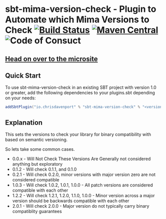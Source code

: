 # sbt-mima-version-check - Plugin to Automate which Mima Versions to Check [![Build Status](https://travis-ci.com/ChristopherDavenport/sbt-mima-version-check.svg?branch=master)](https://travis-ci.com/ChristopherDavenport/sbt-mima-version-check) [![Maven Central](https://maven-badges.herokuapp.com/maven-central/io.chrisdavenport/sbt-mima-version-check_2.12/badge.svg)](https://maven-badges.herokuapp.com/maven-central/io.chrisdavenport/sbt-mima-version-check_2.12) ![Code of Consuct](https://img.shields.io/badge/Code%20of%20Conduct-Scala-blue.svg)

## [Head on over to the microsite](https://ChristopherDavenport.github.io/sbt-mima-version-check)

## Quick Start

To use sbt-mima-version-check in an existing SBT project with version 1.0 or greater, add the following dependencies to your plugins.sbt depending on your needs:

```scala
addSbtPlugin("io.chrisdavenport" % "sbt-mima-version-check" % "<version>")
```

## Explanation

This sets the versions to check your library for binary compatibility with based on semantic versioning.

So lets take some common cases.

* 0.0.x - Will Not Check These Versions Are Generally not considered anything but exploratory
* 0.1.2 - Will check 0.1.1, and 0.1.0
* 0.2.1 - Will check 0.2.0, minor versions with major version zero are not considered compatible
* 1.0.3 - Will check 1.0.2, 1.0.1, 1.0.0 - All patch versions are considered compatible with each other
* 1.2.2 - Will check 1.2.1, 1.2.0, 1.1.0, 1.0.0 - Minor version across a major version should be backwards compatible with each other
* 2.0.1 - Will check 2.0.0 - Major version do not typically carry binary compatiblity guarantees
